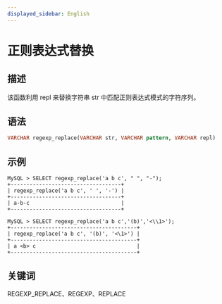 ```yaml
---
displayed_sidebar: English
---
```


# 正则表达式替换

## 描述

该函数利用 repl 来替换字符串 str 中匹配正则表达式模式的字符序列。

## 语法

```Haskell
VARCHAR regexp_replace(VARCHAR str, VARCHAR pattern, VARCHAR repl)
```

## 示例

```Plain
MySQL > SELECT regexp_replace('a b c', " ", "-");
+-----------------------------------+
| regexp_replace('a b c', ' ', '-') |
+-----------------------------------+
| a-b-c                             |
+-----------------------------------+

MySQL > SELECT regexp_replace('a b c','(b)','<\\1>');
+----------------------------------------+
| regexp_replace('a b c', '(b)', '<\1>') |
+----------------------------------------+
| a <b> c                                |
+----------------------------------------+
```

## 关键词

REGEXP_REPLACE、REGEXP、REPLACE
